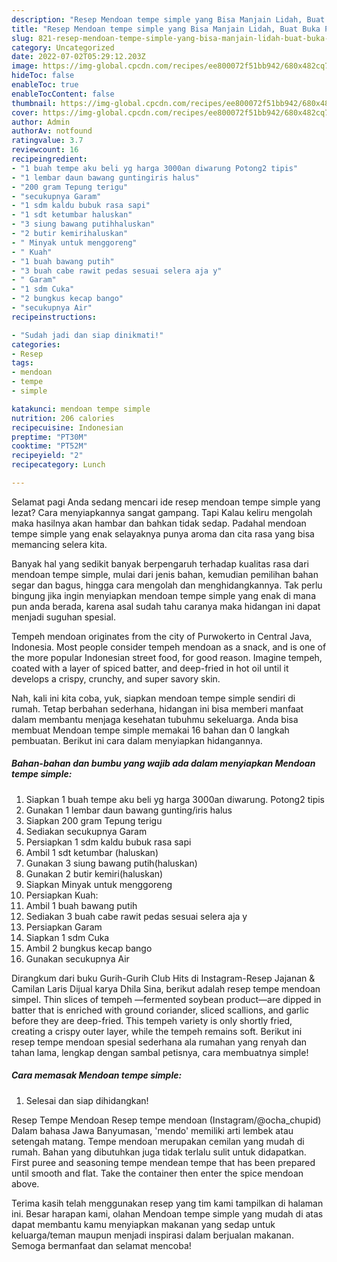 ```yaml
---
description: "Resep Mendoan tempe simple yang Bisa Manjain Lidah, Buat Buka Puasa Enak"
title: "Resep Mendoan tempe simple yang Bisa Manjain Lidah, Buat Buka Puasa Enak"
slug: 821-resep-mendoan-tempe-simple-yang-bisa-manjain-lidah-buat-buka-puasa-enak
category: Uncategorized
date: 2022-07-02T05:29:12.203Z
image: https://img-global.cpcdn.com/recipes/ee800072f51bb942/680x482cq70/mendoan-tempe-simple-foto-resep-utama.jpg
hideToc: false
enableToc: true
enableTocContent: false
thumbnail: https://img-global.cpcdn.com/recipes/ee800072f51bb942/680x482cq70/mendoan-tempe-simple-foto-resep-utama.jpg
cover: https://img-global.cpcdn.com/recipes/ee800072f51bb942/680x482cq70/mendoan-tempe-simple-foto-resep-utama.jpg
author: Admin
authorAv: notfound
ratingvalue: 3.7
reviewcount: 16
recipeingredient:
- "1 buah tempe aku beli yg harga 3000an diwarung Potong2 tipis"
- "1 lembar daun bawang guntingiris halus"
- "200 gram Tepung terigu"
- "secukupnya Garam"
- "1 sdm kaldu bubuk rasa sapi"
- "1 sdt ketumbar haluskan"
- "3 siung bawang putihhaluskan"
- "2 butir kemirihaluskan"
- " Minyak untuk menggoreng"
- " Kuah"
- "1 buah bawang putih"
- "3 buah cabe rawit pedas sesuai selera aja y"
- " Garam"
- "1 sdm Cuka"
- "2 bungkus kecap bango"
- "secukupnya Air"
recipeinstructions:

- "Sudah jadi dan siap dinikmati!"
categories:
- Resep
tags:
- mendoan
- tempe
- simple

katakunci: mendoan tempe simple 
nutrition: 206 calories
recipecuisine: Indonesian
preptime: "PT30M"
cooktime: "PT52M"
recipeyield: "2"
recipecategory: Lunch

---
```



Selamat pagi Anda sedang mencari ide resep mendoan tempe simple yang lezat? Cara menyiapkannya sangat gampang. Tapi Kalau keliru mengolah maka hasilnya akan hambar dan bahkan tidak sedap. Padahal mendoan tempe simple yang enak selayaknya punya aroma dan cita rasa yang bisa memancing selera kita.


Banyak hal yang sedikit banyak berpengaruh terhadap kualitas rasa dari mendoan tempe simple, mulai dari jenis bahan, kemudian pemilihan bahan segar dan bagus, hingga cara mengolah dan menghidangkannya. Tak perlu bingung jika ingin menyiapkan mendoan tempe simple yang enak di mana pun anda berada, karena asal sudah tahu caranya maka hidangan ini dapat menjadi suguhan spesial.

Tempeh mendoan originates from the city of Purwokerto in Central Java, Indonesia. Most people consider tempeh mendoan as a snack, and is one of the more popular Indonesian street food, for good reason. Imagine tempeh, coated with a layer of spiced batter, and deep-fried in hot oil until it develops a crispy, crunchy, and super savory skin.


Nah, kali ini kita coba, yuk, siapkan mendoan tempe simple sendiri di rumah. Tetap berbahan sederhana, hidangan ini bisa memberi manfaat dalam membantu menjaga kesehatan tubuhmu sekeluarga. Anda bisa membuat Mendoan tempe simple memakai 16 bahan dan 0 langkah pembuatan. Berikut ini cara dalam menyiapkan hidangannya.

<!--inarticleads1-->

##### Bahan-bahan dan bumbu yang wajib ada dalam menyiapkan Mendoan tempe simple:

1. Siapkan 1 buah tempe aku beli yg harga 3000an diwarung. Potong2 tipis
1. Gunakan 1 lembar daun bawang gunting/iris halus
1. Siapkan 200 gram Tepung terigu
1. Sediakan secukupnya Garam
1. Persiapkan 1 sdm kaldu bubuk rasa sapi
1. Ambil 1 sdt ketumbar (haluskan)
1. Gunakan 3 siung bawang putih(haluskan)
1. Gunakan 2 butir kemiri(haluskan)
1. Siapkan  Minyak untuk menggoreng
1. Persiapkan  Kuah:
1. Ambil 1 buah bawang putih
1. Sediakan 3 buah cabe rawit pedas sesuai selera aja y
1. Persiapkan  Garam
1. Siapkan 1 sdm Cuka
1. Ambil 2 bungkus kecap bango
1. Gunakan secukupnya Air


Dirangkum dari buku Gurih-Gurih Club Hits di Instagram-Resep Jajanan &amp; Camilan Laris Dijual karya Dhila Sina, berikut adalah resep tempe mendoan simpel. Thin slices of tempeh —fermented soybean product—are dipped in batter that is enriched with ground coriander, sliced scallions, and garlic before they are deep-fried. This tempeh variety is only shortly fried, creating a crispy outer layer, while the tempeh remains soft. Berikut ini resep tempe mendoan spesial sederhana ala rumahan yang renyah dan tahan lama, lengkap dengan sambal petisnya, cara membuatnya simple! 

<!--inarticleads2-->

##### Cara memasak Mendoan tempe simple:


1. Selesai dan siap dihidangkan!

Resep Tempe Mendoan Resep tempe mendoan (Instagram/@ocha_chupid) Dalam bahasa Jawa Banyumasan, &#39;mendo&#39; memiliki arti lembek atau setengah matang. Tempe mendoan merupakan cemilan yang mudah di rumah. Bahan yang dibutuhkan juga tidak terlalu sulit untuk didapatkan. First puree and seasoning tempe mendean tempe that has been prepared until smooth and flat. Take the container then enter the spice mendoan above. 

Terima kasih telah menggunakan resep yang tim kami tampilkan di halaman ini. Besar harapan kami, olahan Mendoan tempe simple yang mudah di atas dapat membantu kamu menyiapkan makanan yang sedap untuk keluarga/teman maupun menjadi inspirasi dalam berjualan makanan. Semoga bermanfaat dan selamat mencoba!
